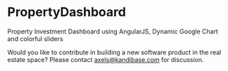 PropertyDashboard
=================

Property Investment Dashboard using AngularJS, Dynamic Google Chart and colorful sliders


Would you like to contribute in building a new software product in the real estate space? Please contact axels@kandibase.com for discussion.
